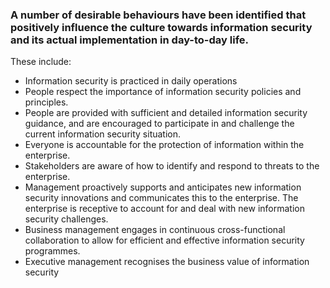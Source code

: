### A number of desirable behaviours have been identified that positively influence the culture towards information security and its actual implementation in day-to-day life. 

These include:
* Information security is practiced in daily operations
* People respect the importance of information security policies and principles. 
* People are provided with sufficient and detailed information security guidance, and are encouraged to participate in and challenge the current information security situation.
* Everyone is accountable for the protection of information within the enterprise.
* Stakeholders are aware of how to identify and respond to threats to the enterprise.
* Management proactively supports and anticipates new information security innovations and communicates this to the enterprise. The enterprise is receptive to account for and deal with new information security challenges.
* Business management engages in continuous cross-functional collaboration to allow for efficient and effective information security programmes.
* Executive management recognises the business value of information security

